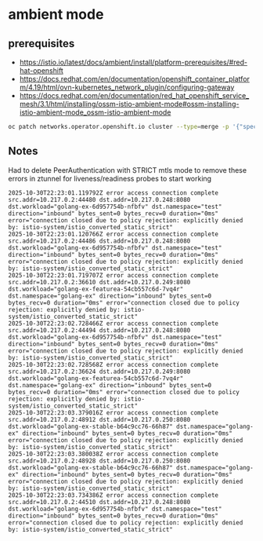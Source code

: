 # ambient mode

## prerequisites

* <https://istio.io/latest/docs/ambient/install/platform-prerequisites/#red-hat-openshift>
* <https://docs.redhat.com/en/documentation/openshift_container_platform/4.19/html/ovn-kubernetes_network_plugin/configuring-gateway>
* <https://docs.redhat.com/en/documentation/red_hat_openshift_service_mesh/3.1/html/installing/ossm-istio-ambient-mode#ossm-installing-istio-ambient-mode_ossm-istio-ambient-mode>

```sh
oc patch networks.operator.openshift.io cluster --type=merge -p '{"spec":{"defaultNetwork":{"ovnKubernetesConfig":{"gatewayConfig":{"routingViaHost": true}}}}}'
```

## Notes

Had to delete PeerAuthentication with STRICT mtls mode to remove these errors in ztunnel for liveness/readiness probes to start working

```log
2025-10-30T22:23:01.119792Z error access connection complete src.addr=10.217.0.2:44480 dst.addr=10.217.0.248:8080 dst.workload="golang-ex-6d957754b-nfbfv" dst.namespace="test" direction="inbound" bytes_sent=0 bytes_recv=0 duration="0ms" error="connection closed due to policy rejection: explicitly denied by: istio-system/istio_converted_static_strict"
2025-10-30T22:23:01.120766Z error access connection complete src.addr=10.217.0.2:44486 dst.addr=10.217.0.248:8080 dst.workload="golang-ex-6d957754b-nfbfv" dst.namespace="test" direction="inbound" bytes_sent=0 bytes_recv=0 duration="0ms" error="connection closed due to policy rejection: explicitly denied by: istio-system/istio_converted_static_strict"
2025-10-30T22:23:01.719707Z error access connection complete src.addr=10.217.0.2:36610 dst.addr=10.217.0.249:8080 dst.workload="golang-ex-featurea-54cb557c6d-7vq4r" dst.namespace="golang-ex" direction="inbound" bytes_sent=0 bytes_recv=0 duration="0ms" error="connection closed due to policy rejection: explicitly denied by: istio-system/istio_converted_static_strict"
2025-10-30T22:23:02.728466Z error access connection complete src.addr=10.217.0.2:44494 dst.addr=10.217.0.248:8080 dst.workload="golang-ex-6d957754b-nfbfv" dst.namespace="test" direction="inbound" bytes_sent=0 bytes_recv=0 duration="0ms" error="connection closed due to policy rejection: explicitly denied by: istio-system/istio_converted_static_strict"
2025-10-30T22:23:02.728568Z error access connection complete src.addr=10.217.0.2:36624 dst.addr=10.217.0.249:8080 dst.workload="golang-ex-featurea-54cb557c6d-7vq4r" dst.namespace="golang-ex" direction="inbound" bytes_sent=0 bytes_recv=0 duration="0ms" error="connection closed due to policy rejection: explicitly denied by: istio-system/istio_converted_static_strict"
2025-10-30T22:23:03.379016Z error access connection complete src.addr=10.217.0.2:48912 dst.addr=10.217.0.250:8080 dst.workload="golang-ex-stable-b64c9cc76-66h87" dst.namespace="golang-ex" direction="inbound" bytes_sent=0 bytes_recv=0 duration="0ms" error="connection closed due to policy rejection: explicitly denied by: istio-system/istio_converted_static_strict"
2025-10-30T22:23:03.380038Z error access connection complete src.addr=10.217.0.2:48928 dst.addr=10.217.0.250:8080 dst.workload="golang-ex-stable-b64c9cc76-66h87" dst.namespace="golang-ex" direction="inbound" bytes_sent=0 bytes_recv=0 duration="0ms" error="connection closed due to policy rejection: explicitly denied by: istio-system/istio_converted_static_strict"
2025-10-30T22:23:03.734386Z error access connection complete src.addr=10.217.0.2:44510 dst.addr=10.217.0.248:8080 dst.workload="golang-ex-6d957754b-nfbfv" dst.namespace="test" direction="inbound" bytes_sent=0 bytes_recv=0 duration="0ms" error="connection closed due to policy rejection: explicitly denied by: istio-system/istio_converted_static_strict"
```
